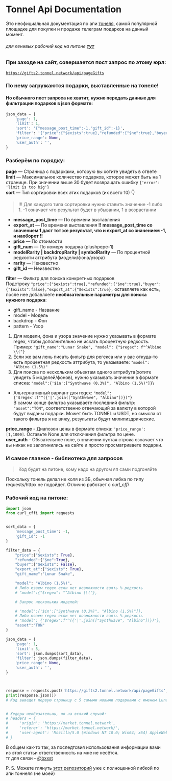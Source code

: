 # Tonnel Api Documentation

Это неофициальная документация по апи [тонеля](https://tonnel-gift.vercel.app), самой популярной площадке для покупки и продаже телеграм подарков на данный момент.

###### для ленивых рабочий код на питоне [**тут**](#рабочий-код-на-питоне)

### При заходе на сайт, совершается пост запрос по этому юрл:

<code>https://gifts2.tonnel.network/api/pageGifts</code>

### По нему загружаются подарки, выставленные на тонеле!

#### Но обычного пост запроса не хватит, нужно передать данные для фильтрации подарков в json формате:

```python
json_data = {
    'page': 1,
    'limit': 1,
    'sort': '{"message_post_time":-1,"gift_id":-1}',
    'filter': '{"price":{"$exists":true},"refunded":{"$ne":true},"buyer":{"$exists":false},"export_at":{"$exists":true},"gift_name":"Desk Calendar","model":"Deadline (0.2%)","asset":"TON"}',
    'price_range': None,
    'user_auth': '',
}
```

### Разберём по порядку:

**page** — Страница с подарками, которую вы хотите увидеть в ответе  
**limit** — Максимальное количество подарков, которое может быть на 1 странице. При значении выше 30 будет возвращать ошибку `{'error': 'limit is too big'}`  
**sort** — Тип сортировки всех этих подарков (их всего 10) 👇

> !!! Для каждого типа сортировки нужно ставить значение -1 либо 1. -1 означает что результат будет в убывании, 1 в возрастании

- **message_post_time** — По времени выставления
- **export_at** — По времени выставления **!! message_post_time со значением 1 даст тот же результат, что и export_at со значением -1, и наоборот !!**
- **price** — По стоимости
- **gift_num** — По номеру подарка (plushpepe-**1**)
- **modelRarity | backdropRarity | symbolRarity** — По процентной редкости аттрибута (модели/фона/узора)
- **rarity** — Неизвестно
- **gift_id** — Неизвестно

**filter** — Фильтр для поиска конкретных подарков\
Подстроку `"price":{"$exists":true},"refunded":{"$ne":true},"buyer":{"$exists":false},"export_at":{"$exists":true},` оставляете как есть, после нее добавляете **необязательные параметры для поиска нужного подарка**:

- gift_name - Название
- model - Модель
- backdrop - Фон
- pattern - Узор

1. Для модели, фона и узора значение нужно указывать в формате regex, чтобы дополнительно не искать процентную редкость. Пример: `"gift_name":"Lunar Snake", "model": {"$regex": f"^Albino \\("}`
2. Если же вам лень писать фильтр для регекса или у вас откуда-то есть процентная редкость аттрибута, то указываете: `"model": "Albino (1.5%)"`
3. Для поиска по нескольким объектам одного аттрибута(хотите увидеть 5 моделей/фонов), нужно указывать значение в формате списка: `"model":{'$in':["Synthwave (0.3%)", "Albino (1.5%)"]}`\
- Альтернативный вариант для regex: `"model": {'$regex':f"^({'|'.join(["Synthwave", "Albino"])})"}`\
   В самом конце фильтра указываете последний фильтр: `"asset":"TON"`, соответственно отвечающий за валюту в которой будут выданы подарки. Может быть TONNEL и USDT, но смысла от такого фильтра я не вижу, результаты будут милипиздрические.

**price_range** - Диапозон цены в формате списка: `'price_range': [1,1000]`. Оставьте None для отключения фильтра по цене.  
**user_auth** - Обязательное поле, в значении пустая строка означает что вы никак не залогинились на сайте и просто просматриваете подарки.

### И самое главное - библиотека для запросов

> Код будет на питоне, кому надо на другом яп сами подгоняйте

Поскольку тонель делал не коля из 3Б, обычная либка по типу requests/httpx не подойдет. Отлично работает с _curl_cffi_

### Рабочий код на питоне:

```python
import json
from curl_cffi import requests


sort_data = {
    'message_post_time': -1,
    'gift_id': -1
}

filter_data = {
    "price":{"$exists": True},
    "refunded":{"$ne":True},
    "buyer":{"$exists": False},
    "export_at":{"$exists": True},
    "gift_name":"Lunar Snake",

    "model": "Albino (1.5%)",
    # Либо юзаем regex если нет возможности взять % редкость
    # "model":{"$regex": "^Albino \\("},

    # Запрос нескольких моделей:

    # "model":{'$in':["Synthwave (0.3%)", "Albino (1.5%)"]},
    # Либо юзаем regex если нет возможности взять % редкость
    # "model": {'$regex':f"^({'|'.join(["Synthwave", "Albino"])})"},
    "asset":"TON"
}

json_data = {
    'page': 1,
    'limit': 5,
    'sort': json.dumps(sort_data),
    'filter': json.dumps(filter_data),
    'price_range': None,
    'user_auth': '',
}



response = requests.post('https://gifts2.tonnel.network/api/pageGifts', json=json_data, impersonate="chrome")
print(response.json())
# Код выведет первую страницу с 5 самыми новыми подарками с именем Lunar Snake, с моделью Albino


# Хедеры необязательны, но на всякий случай:
# headers = {
#     'origin': 'https://market.tonnel.network',
#     'referer': 'https://market.tonnel.network/',
#     'user-agent': 'Mozilla/5.0 (Windows NT 10.0; Win64; x64) AppleWebKit/537.36 (KHTML, like Gecko) Chrome/135.0.0.0 Safari/537.36',
# }
```

В общем как-то так, за последтсвия использования информации вами из этой статьи ответственность на мне не несётся.\
тг для связи - [@bxxst](t.me/bxxst)


P. S. Можете глянуть [этот репозиторий](https://github.com/bleach-hub/tonnelmp) уже с полноценной либкой по апи тоннеля (не моей)
